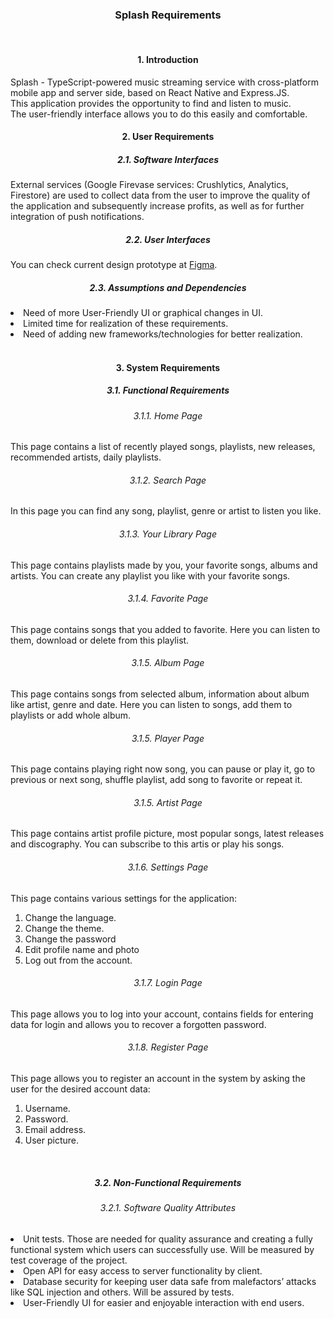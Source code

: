 <div align="center"><h3>Splash Requirements</h3></div>
<br/>
<div align="center"><h4>1. Introduction</h4></div>
Splash - TypeScript-powered music streaming service with cross-platform mobile app and server side, based on React Native and Express.JS.
<br/>
This application provides the opportunity to find and listen to music.
<br/>
The user-friendly interface allows you to do this easily and comfortable.
<br/>
<div align="center"><h4>2. User Requirements</h4></div>
<div align="center"><h5>2.1. Software Interfaces</h5></div>
External services (Google Firevase services: Crushlytics, Analytics, Firestore) are used to collect data from the user to improve the quality of the application and subsequently increase profits, as well as for further integration of push notifications.
<br/>
<div align="center"><h5>2.2. User Interfaces</h5></div>
You can check current design prototype at <a href="https://www.figma.com/file/L0bofyH8nLp8X0Ou80RRwd/Splash?node-id=0%3A1">Figma</a>.
<br/>
<div align="center"><h5>2.3. Assumptions and Dependencies</h5></div>
<li>Need of more User-Friendly UI or graphical changes in UI.</li>
<li>Limited time for realization of these requirements.</li>
<li>Need of adding new frameworks/technologies for better realization.</li>
<br/>
<div align="center"><h4>3. System Requirements</h4></div>
<div align="center"><h5>3.1. Functional Requirements</h5></div>
<div align="center"><h6>3.1.1. Home Page</h6></div>
This page contains a list of recently played songs, playlists, new releases, recommended artists, daily playlists.
<div align="center"><h6>3.1.2. Search Page</h6></div>
In this page you can find any song, playlist, genre or artist to listen you like.
<div align="center"><h6>3.1.3. Your Library Page</h6></div>
This page contains playlists made by you, your favorite songs, albums and artists. You can create any playlist you like with your favorite songs.
<div align="center"><h6>3.1.4. Favorite Page</h6></div>
This page contains songs that you added to favorite. Here you can listen to them, download or delete from this playlist.
<div align="center"><h6>3.1.5. Album Page</h6></div>
This page contains songs from selected album, information about album like artist, genre and date. Here you can listen to songs, add them to playlists or add whole album.
<div align="center"><h6>3.1.5. Player Page</h6></div>
This page contains playing right now song, you can pause or play it, go to previous or next song, shuffle playlist, add song to favorite or repeat it.
<div align="center"><h6>3.1.5. Artist Page</h6></div>
This page contains artist profile picture, most popular songs, latest releases and discography. You can subscribe to this artis or play his songs.
<div align="center"><h6>3.1.6. Settings Page</h6></div>
This page contains various settings for the application:
<ol>
    <li>Change the language.</li>
    <li>Change the theme.</li>
    <li>Change the password</li>
    <li>Edit profile name and photo</li>
    <li>Log out from the account.</li>
</ol>
<div align="center"><h6>3.1.7. Login Page</h6></div>
This page allows you to log into your account, contains fields for entering data for login and allows you to recover a forgotten password.
<div align="center"><h6>3.1.8. Register Page</h6></div>
This page allows you to register an account in the system by asking the user for the desired account data:
<ol>
    <li>Username.</li>
    <li>Password.</li>
    <li>Email address.</li>
    <li>User picture.</li>
</ol>
<br/>
<div align="center"><h5>3.2. Non-Functional Requirements</h5></div>
<div align="center"><h6>3.2.1. Software Quality Attributes</h6></div>
<li>Unit tests. Those are needed for quality assurance and creating a fully functional system which users can successfully use. Will be measured by test coverage of the project.</li>
<li>Open API for easy access to server functionality by client.</li> 
<li>Database security for keeping user data safe from malefactors’ attacks like SQL injection and others. Will be assured by tests.</li>
<li>User-Friendly UI for easier and enjoyable interaction with end users.</li>
